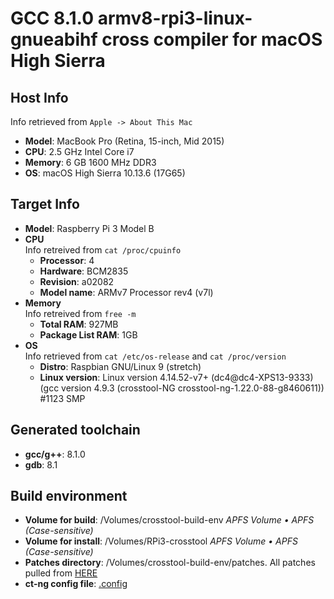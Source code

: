 # GCC 8.1.0 armv8-rpi3-linux-gnueabihf cross compiler for macOS High Sierra

## Host Info
Info retrieved from ```Apple -> About This Mac```
- **Model**: MacBook Pro (Retina, 15-inch, Mid 2015)
- **CPU**: 2.5 GHz Intel Core i7
- **Memory**: 6 GB 1600 MHz DDR3
- **OS**: macOS High Sierra 10.13.6 (17G65)

## Target Info
- **Model**: Raspberry Pi 3 Model B
- **CPU**  
  Info retreived from ```cat /proc/cpuinfo```
  - **Processor**: 4
  - **Hardware**: BCM2835
  - **Revision**: a02082
  - **Model name**: ARMv7 Processor rev4 (v7l)
- **Memory**  
  Info retreived from ```free -m```
  - **Total RAM**: 927MB
  - **Package List RAM**: 1GB
- **OS**  
  Info retrieved from ```cat /etc/os-release``` and ```cat /proc/version```
  - **Distro**: Raspbian GNU/Linux 9 (stretch)
  - **Linux version**: Linux version 4.14.52-v7+ (dc4@dc4-XPS13-9333) (gcc version 4.9.3 (crosstool-NG crosstool-ng-1.22.0-88-g8460611)) #1123 SMP

## Generated toolchain
- **gcc/g++**: 8.1.0
- **gdb**: 8.1

## Build environment
- **Volume for build**: /Volumes/crosstool-build-env *APFS Volume • APFS (Case-sensitive)*
- **Volume for install**: /Volumes/RPi3-crosstool *APFS Volume • APFS (Case-sensitive)*
- **Patches directory**: /Volumes/crosstool-build-env/patches. All patches pulled from [HERE](https://github.com/crosstool-ng/crosstool-ng/tree/master/packages)
- **ct-ng config file**: [.config](https://github.com/yc2986/armv8-rpi3-linux-gnueabihf-gcc-8.1.0-macos-high-sierra/blob/master/.config)